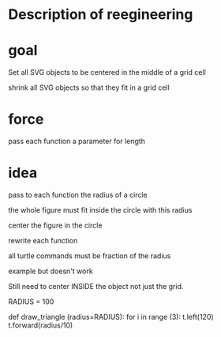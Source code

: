 # Description of reegineering 

# goal 
Set all SVG objects to be centered in the middle of a grid cell

shrink all SVG objects so that they fit in a grid cell

# force
pass each function a parameter for length

# idea
pass to each function the radius of a circle 

the whole figure must fit inside the circle with this radius

center the figure in the circle

rewrite each function 

all turtle commands must be fraction of the radius

example but doesn't work

Still need to center INSIDE the object not just the grid.

RADIUS = 100

def draw_triangle (radius=RADIUS):
    for i in range (3):
        t.left(120)
        t.forward(radius/10)


